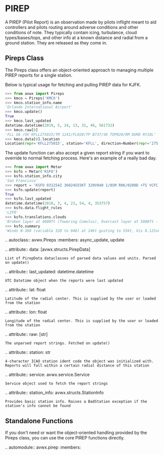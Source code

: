 # PIREP

A PIREP (Pilot Report) is an observation made by pilots inflight meant to aid controllers and pilots routing around adverse conditions and other conditions of note. They typically contain icing, turbulance, cloud types/bases/tops, and other info at a known distance and radial from a ground station. They are released as they come in.

## Pireps Class

The Pireps class offers an object-oriented approach to managing multiple PIREP reports for a single station.

Below is typical usage for fetching and pulling PIREP data for KJFK.

```python
>>> from avwx import Pireps
>>> kmco = Pireps('KMCO')
>>> kmco.station_info.name
'Orlando International Airport'
>>> kmco.update()
True
>>> kmco.last_updated
datetime.datetime(2019, 5, 24, 13, 31, 46, 561732)
>>> kmco.raw[0]
'FLL UA /OV KFLL275015/TM 1241/FL020/TP B737/SK TOP020/RM DURD RY10L'
>>> kmco.data[0].location
Location(repr='KFLL275015', station='KFLL', direction=Number(repr='275', value=275, spoken='two seven five'), distance=Number(repr='015', value=15, spoken='one five'))
```

The update function can also accept a given report string if you want to override to normal fetching process. Here's an example of a really bad day.

```python
>>> from avwx import Metar
>>> ksfo = Metar('KSFO')
>>> ksfo.station_info.city
'San Francisco'
>>> report = 'KSFO 031254Z 36024G55KT 320V040 1/8SM R06/0200D +TS VCFC OVC050 BKN040TCU 14/10 A2978 RMK AIRPORT CLOSED'
>>> ksfo.update(report)
True
>>> ksfo.last_updated
datetime.datetime(2018, 3, 4, 23, 54, 4, 353757)
>>> ksfo.data.flight_rules
'LIFR'
>>> ksfo.translations.clouds
'Broken layer at 4000ft (Towering Cumulus), Overcast layer at 5000ft - Reported AGL'
>>> ksfo.summary
'Winds N-360 (variable 320 to 040) at 24kt gusting to 55kt, Vis 0.125sm, Temp 14C, Dew 10C, Alt 29.78inHg, Heavy Thunderstorm, Vicinity Funnel Cloud, Broken layer at 4000ft (Towering Cumulus), Overcast layer at 5000ft'
```

.. autoclass:: avwx.Pireps
  :members: async_update, update

  .. attribute:: data: [avwx.structs.PirepData]

    List of PirepData dataclasses of parsed data values and units. Parsed on update()

  .. attribute:: last_updated: datetime.datetime

    UTC Datetime object when the reports were last updated

  .. attribute:: lat: float

    Latitude of the radial center. This is supplied by the user or loaded from the station

  .. attribute:: lon: float

    Longitude of the radial center. This is supplied by the user or loaded from the station

  .. attribute:: raw: [str]

    The unparsed report strings. Fetched on update()

  .. attribute:: station: str

    4-character ICAO station ident code the object was initialized with. Reports will fall within a certain radial distance of this station

  .. attribute:: service: avwx.service.Service

    Service object used to fetch the report strings

  .. attribute:: station_info: avwx.structs.StationInfo

    Provides basic station info. Raises a BadStation exception if the station's info cannot be found

## Standalone Functions

If you don't need or want the object-oriented handling provided by the Pireps class, you can use the core PIREP functions directly.

.. automodule:: avwx.pirep
   :members:
